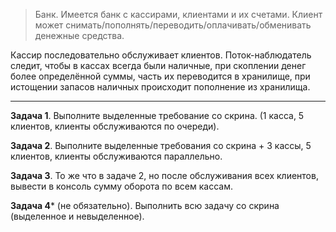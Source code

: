 >Банк. Имеется банк с кассирами, клиентами и их счетами. Клиент может
снимать/пополнять/переводить/оплачивать/обменивать денежные средства.

Кассир последовательно обслуживает клиентов. Поток-наблюдатель следит,
чтобы в кассах всегда были наличные, при скоплении денег более
определённой суммы, часть их переводится в хранилище, при истощении
запасов наличных происходит пополнение из хранилища.

---

**Задача 1**. Выполните выделенные требование со скрина. (1 касса, 5 клиентов,
клиенты обслуживаются по очереди).

**Задача 2**. Выполните выделенные требования со скрина + 3 кассы, 5 клиентов,
клиенты обслуживаются параллельно.

**Задача 3**. То же что в задаче 2, но после обслуживания всех клиентов,
вывести в консоль сумму оборота по всем кассам.

**Задача 4*** (не обязательно). Выполнить всю задачу со скрина (выделенное и невыделенное).